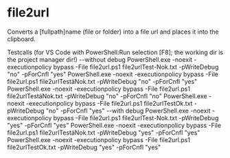 # file2url
Converts a [fullpath]name (file or folder) into a file url and places it into the clipboard.

Testcalls (for VS Code with PowerShell:Run selection [F8]; the working dir is the project manager dir!)
  --without debug
    PowerShell.exe -noexit -executionpolicy bypass -File file2url.ps1 file2urlTest-Nok.txt -pWriteDebug "no" -pForCnfl "yes"
    PowerShell.exe -noexit -executionpolicy bypass -File file2url.ps1 file2urlTestäNok.txt -pWriteDebug "no" -pForCnfl "yes"
    PowerShell.exe -noexit -executionpolicy bypass -File file2url.ps1 file2urlTestäNok.txt -pWriteDebug "no" -pForCnfl "no"
    PowerShell.exe -noexit -executionpolicy bypass -File file2url.ps1 file2urlTestOk.txt   -pWriteDebug "no" -pForCnfl "yes"
  --with debug
    PowerShell.exe -noexit -executionpolicy bypass -File file2url.ps1 file2urlTest-Nok.txt -pWriteDebug "yes" -pForCnfl "yes"
    PowerShell.exe -noexit -executionpolicy bypass -File file2url.ps1 file2urlTestäNok.txt -pWriteDebug "yes" -pForCnfl "yes"
    PowerShell.exe -noexit -executionpolicy bypass -File file2url.ps1 file2urlTestOk.txt -pWriteDebug "yes" -pForCnfl "yes"
